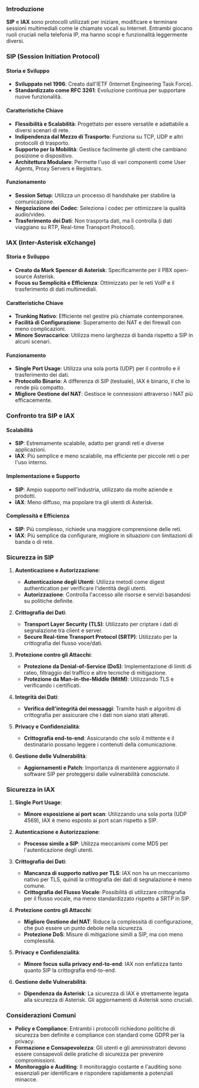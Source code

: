 
### Introduzione

**SIP** e **IAX** sono protocolli utilizzati per iniziare, modificare e terminare sessioni multimediali come le chiamate vocali su Internet. Entrambi giocano ruoli cruciali nella telefonia IP, ma hanno scopi e funzionalità leggermente diversi.

### SIP (Session Initiation Protocol)

#### Storia e Sviluppo
- **Sviluppato nel 1996**: Creato dall'IETF (Internet Engineering Task Force).
- **Standardizzato come RFC 3261**: Evoluzione continua per supportare nuove funzionalità.

#### Caratteristiche Chiave
- **Flessibilità e Scalabilità**: Progettato per essere versatile e adattabile a diversi scenari di rete.
- **Indipendenza dal Mezzo di Trasporto**: Funziona su TCP, UDP e altri protocolli di trasporto.
- **Supporto per la Mobilità**: Gestisce facilmente gli utenti che cambiano posizione o dispositivo.
- **Architettura Modulare**: Permette l'uso di vari componenti come User Agents, Proxy Servers e Registrars.

#### Funzionamento
- **Session Setup**: Utilizza un processo di handshake per stabilire la comunicazione.
- **Negoziazione dei Codec**: Seleziona i codec per ottimizzare la qualità audio/video.
- **Trasferimento dei Dati**: Non trasporta dati, ma li controlla (i dati viaggiano su RTP, Real-time Transport Protocol).

### IAX (Inter-Asterisk eXchange)

#### Storia e Sviluppo
- **Creato da Mark Spencer di Asterisk**: Specificamente per il PBX open-source Asterisk.
- **Focus su Semplicità e Efficienza**: Ottimizzato per le reti VoIP e il trasferimento di dati multimediali.

#### Caratteristiche Chiave
- **Trunking Nativo**: Efficiente nel gestire più chiamate contemporanee.
- **Facilità di Configurazione**: Superamento dei NAT e dei firewall con meno complicazioni.
- **Minore Sovraccarico**: Utilizza meno larghezza di banda rispetto a SIP in alcuni scenari.

#### Funzionamento
- **Single Port Usage**: Utilizza una sola porta (UDP) per il controllo e il trasferimento dei dati.
- **Protocollo Binario**: A differenza di SIP (testuale), IAX è binario, il che lo rende più compatto.
- **Migliore Gestione del NAT**: Gestisce le connessioni attraverso i NAT più efficacemente.

### Confronto tra SIP e IAX

#### Scalabilità
- **SIP**: Estremamente scalabile, adatto per grandi reti e diverse applicazioni.
- **IAX**: Più semplice e meno scalabile, ma efficiente per piccole reti o per l'uso interno.

#### Implementazione e Supporto
- **SIP**: Ampio supporto nell'industria, utilizzato da molte aziende e prodotti.
- **IAX**: Meno diffuso, ma popolare tra gli utenti di Asterisk.

#### Complessità e Efficienza
- **SIP**: Più complesso, richiede una maggiore comprensione delle reti.
- **IAX**: Più semplice da configurare, migliore in situazioni con limitazioni di banda o di rete.



### Sicurezza in SIP

1. **Autenticazione e Autorizzazione**:
   - **Autenticazione degli Utenti**: Utilizza metodi come digest authentication per verificare l'identità degli utenti.
   - **Autorizzazione**: Controlla l'accesso alle risorse e servizi basandosi su politiche definite.

2. **Crittografia dei Dati**:
   - **Transport Layer Security (TLS)**: Utilizzato per criptare i dati di segnalazione tra client e server.
   - **Secure Real-time Transport Protocol (SRTP)**: Utilizzato per la crittografia del flusso voce/dati.

3. **Protezione contro gli Attacchi**:
   - **Protezione da Denial-of-Service (DoS)**: Implementazione di limiti di rateo, filtraggio del traffico e altre tecniche di mitigazione.
   - **Protezione da Man-in-the-Middle (MitM)**: Utilizzando TLS e verificando i certificati.

4. **Integrità dei Dati**:
   - **Verifica dell'integrità dei messaggi**: Tramite hash e algoritmi di crittografia per assicurare che i dati non siano stati alterati.

5. **Privacy e Confidenzialità**:
   - **Crittografia end-to-end**: Assicurando che solo il mittente e il destinatario possano leggere i contenuti della comunicazione.

6. **Gestione delle Vulnerabilità**:
   - **Aggiornamenti e Patch**: Importanza di mantenere aggiornato il software SIP per proteggersi dalle vulnerabilità conosciute.

### Sicurezza in IAX

1. **Single Port Usage**:
   - **Minore esposizione ai port scan**: Utilizzando una sola porta (UDP 4569), IAX è meno esposto ai port scan rispetto a SIP.

2. **Autenticazione e Autorizzazione**:
   - **Processo simile a SIP**: Utilizza meccanismi come MD5 per l'autenticazione degli utenti.

3. **Crittografia dei Dati**:
   - **Mancanza di supporto nativo per TLS**: IAX non ha un meccanismo nativo per TLS, quindi la crittografia dei dati di segnalazione è meno comune.
   - **Crittografia del Flusso Vocale**: Possibilità di utilizzare crittografia per il flusso vocale, ma meno standardizzato rispetto a SRTP in SIP.

4. **Protezione contro gli Attacchi**:
   - **Migliore Gestione del NAT**: Riduce la complessità di configurazione, che può essere un punto debole nella sicurezza.
   - **Protezione DoS**: Misure di mitigazione simili a SIP, ma con meno complessità.

5. **Privacy e Confidenzialità**:
   - **Minore focus sulla privacy end-to-end**: IAX non enfatizza tanto quanto SIP la crittografia end-to-end.

6. **Gestione delle Vulnerabilità**:
   - **Dipendenza da Asterisk**: La sicurezza di IAX è strettamente legata alla sicurezza di Asterisk. Gli aggiornamenti di Asterisk sono cruciali.

### Considerazioni Comuni

- **Policy e Compliance**: Entrambi i protocolli richiedono politiche di sicurezza ben definite e compliance con standard come GDPR per la privacy.
- **Formazione e Consapevolezza**: Gli utenti e gli amministratori devono essere consapevoli delle pratiche di sicurezza per prevenire compromissioni.
- **Monitoraggio e Auditing**: Il monitoraggio costante e l'auditing sono essenziali per identificare e rispondere rapidamente a potenziali minacce.
